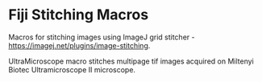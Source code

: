 # Fiji Stitching Macros

Macros for stitching images using ImageJ grid stitcher - https://imagej.net/plugins/image-stitching.

UltraMicroscope macro stitches multipage tif images acquired on Miltenyi Biotec Ultramicroscope II microscope.

